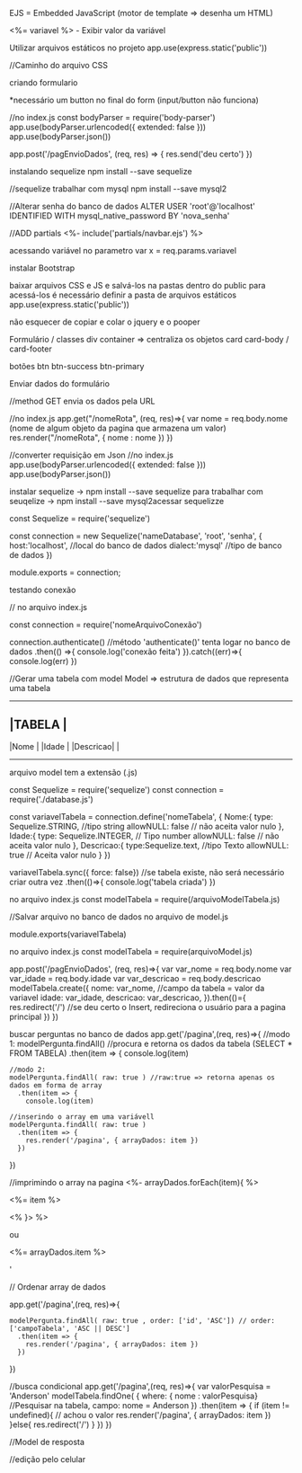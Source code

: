 EJS = Embedded JavaScript (motor de template => desenha um HTML)

<%= variavel %> - Exibir valor da variável

Utilizar arquivos estáticos no projeto
app.use(express.static('public'))

//Caminho do arquivo CSS

<link rel="stylesheet" href="/css/style.css">

criando formulario

<form action="/pagEnvioDados" method="post">
*necessário um button no final do form (input/button não funciona)

//no index.js
const bodyParser = require('body-parser')
app.use(bodyParser.urlencoded({ extended: false }))
app.use(bodyParser.json())

app.post('/pagEnvioDados', (req, res) => {
res.send('deu certo')
})

instalando sequelize
npm install --save sequelize

//sequelize trabalhar com mysql
npm install --save mysql2

//Alterar senha do banco de dados
ALTER USER 'root'@'localhost' IDENTIFIED WITH mysql_native_password BY 'nova_senha'

//ADD partials
<%- include('partials/navbar.ejs') %>

acessando variável no parametro
var x = req.params.variavel

instalar Bootstrap

baixar arquivos CSS e JS e salvá-los na pastas dentro do public
para acessá-los é necessário definir a pasta de arquivos estáticos
app.use(express.static('public'))

não esquecer de copiar e colar o jquery e o pooper

<!-- <script
  src="https://code.jquery.com/jquery-3.5.1.slim.min.js"
  integrity="sha384-DfXdz2htPH0lsSSs5nCTpuj/zy4C+OGpamoFVy38MVBnE+IbbVYUew+OrCXaRkfj"
  crossorigin="anonymous"
></script>
<script
  src="https://cdn.jsdelivr.net/npm/popper.js@1.16.1/dist/umd/popper.min.js"
  integrity="sha384-9/reFTGAW83EW2RDu2S0VKaIzap3H66lZH81PoYlFhbGU+6BZp6G7niu735Sk7lN"
  crossorigin="anonymous"
></script>
<script
  src="https://cdn.jsdelivr.net/npm/bootstrap@4.5.3/dist/js/bootstrap.min.js"
  integrity="sha384-w1Q4orYjBQndcko6MimVbzY0tgp4pWB4lZ7lr30WKz0vr/aWKhXdBNmNb5D92v7s"
  crossorigin="anonymous"
></script>
<script src="/js/bootstrap.min.js"></script> -->

Formulário / classes
div
container => centraliza os objetos
card
card-body / card-footer

botões
btn
btn-success
btn-primary

Enviar dados do formulário

<form method"POST" action="/nomeRota"> //method GET envia os dados pela URL

//no index.js
app.get("/nomeRota", (req, res)=>{
var nome = req.body.nome (nome de algum objeto da pagina que armazena um valor)
res.render("/nomeRota", { nome : nome })
})

//converter requisição em Json
//no index.js
app.use(bodyParser.urlencoded({ extended: false }))
app.use(bodyParser.json())

instalar sequelize -> npm install --save sequelize
para trabalhar com seuqelize -> npm install --save mysql2acessar sequelizze

const Sequelize = require('sequelize')

const connection = new Sequelize('nameDatabase', 'root', 'senha', {
host:'localhost', //local do banco de dados
dialect:'mysql' //tipo de banco de dados
})

module.exports = connection;

testando conexão

// no arquivo index.js

const connection = require('nomeArquivoConexão')

connection.authenticate() //método 'authenticate()' tenta logar no banco de dados
.then(() =>{
console.log('conexão feita')
}).catch((err)=>{
console.log(err)
})

//Gerar uma tabela com model
Model => estrutura de dados que representa uma tabela

---

## |TABELA |

|Nome |
|Idade |
|Descricao| |

---

arquivo model tem a extensão (.js)

const Sequelize = require('sequelize')
const connection = require('./database.js')

const variavelTabela = connection.define('nomeTabela', {
Nome:{
type: Sequelize.STRING, //tipo string
allowNULL: false // não aceita valor nulo
},
Idade:{
type: Sequelize.INTEGER, // Tipo number
allowNULL: false // não aceita valor nulo
},
Descricao:{
type:Sequelize.text, //tipo Texto
allowNULL: true // Aceita valor nulo
}
})

variavelTabela.sync({ force: false}) //se tabela existe, não será necessário criar outra vez
.then(()=>{
console.log('tabela criada')
})

no arquivo index.js
const modelTabela = require(/arquivoModelTabela.js)

//Salvar arquivo no banco de dados
no arquivo de model.js

module.exports(variavelTabela)

no arquivo index.js
const modelTabela = require(arquivoModel.js)

app.post('/pagEnvioDados', (req, res)=>{
var var_nome = req.body.nome
var var_idade = req.body.idade
var var_descricao = req.body.descricao
modelTabela.create({
nome: var_nome, //campo da tabela = valor da variavel
idade: var_idade,
descricao: var_descricao,
}).then(()={
res.redirect('/') //se deu certo o Insert, redireciona o usuário para a pagina principal
})
})

buscar perguntas no banco de dados
app.get('/pagina',(req, res)=>{
//modo 1:
modelPergunta.findAll() //procura e retorna os dados da tabela (SELECT \* FROM TABELA)
.then(item => {
console.log(item)

    //modo 2:
    modelPergunta.findAll( raw: true ) //raw:true => retorna apenas os dados em forma de array
      .then(item => {
        console.log(item)

    //inserindo o array em uma variávell
    modelPergunta.findAll( raw: true )
      .then(item => {
        res.render('/pagina', { arrayDados: item })
      })

})

//imprimindo o array na pagina
<%- arrayDados.forEach(item){
%> <p> <%= item %> </p>
<% }> %>

ou

 <p> <%= arrayDados.item %> </p>'

// Ordenar array de dados

app.get('/pagina',(req, res)=>{

    modelPergunta.findAll( raw: true , order: ['id', 'ASC']) // order: ['campoTabela', 'ASC || DESC']
      .then(item => {
        res.render('/pagina', { arrayDados: item })
      })

})

//busca condicional
app.get('/pagina',(req, res)=>{
var valorPesquisa = 'Anderson'
modelTabela.findOne( {
where: { nome : valorPesquisa} //Pesquisar na tabela, campo: nome = Anderson
})
.then(item => {
if (item != undefined){ // achou o valor
res.render('/pagina', { arrayDados: item })
}else{
res.redirect('/')
}
})
})

//Model de resposta

//edição pelo celular
